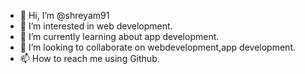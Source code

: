 - 👋 Hi, I’m @shreyam91
- 👀 I’m interested in web development.
- 🌱 I’m currently learning about app development.
- 💞️ I’m looking to collaborate on webdevelopment,app development.
- 📫 How to reach me using Github.

<!---
shreyam91/shreyam91 is a ✨ special ✨ repository because its `README.md` (this file) appears on your GitHub profile.
You can click the Preview link to take a look at your changes.
--->

